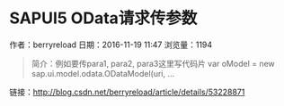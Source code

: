 # SAPUI5 OData请求传参数
作者：berryreload
日期：2016-11-19 11:47
浏览量：1194
> 简介：例如要传para1, para2, para3这里写代码片
var oModel = new sap.ui.model.odata.ODataModel(uri,
                  ...

 链接：http://blog.csdn.net/berryreload/article/details/53228871
